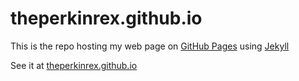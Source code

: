 # theperkinrex.github.io
This is the repo hosting my web page on [GitHub Pages](https://pages.github.com) using [Jekyll](https://jekyllrb.com)

See it at [theperkinrex.github.io](https://theperkinrex.github.io)
